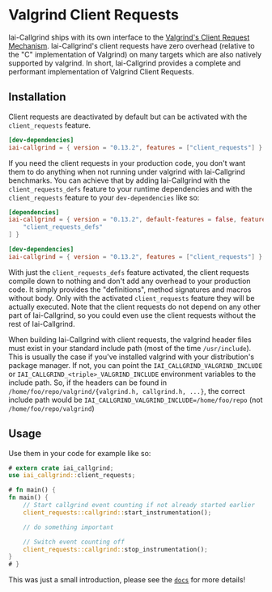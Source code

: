# Valgrind Client Requests

Iai-Callgrind ships with its own interface to the [Valgrind's Client Request
Mechanism](https://valgrind.org/docs/manual/manual-core-adv.html#manual-core-adv.clientreq).
Iai-Callgrind's client requests have zero overhead (relative to the "C"
implementation of Valgrind) on many targets which are also natively supported by
valgrind. In short, Iai-Callgrind provides a complete and performant
implementation of Valgrind Client Requests.

## Installation

Client requests are deactivated by default but can be activated with the
`client_requests` feature.

```toml
[dev-dependencies]
iai-callgrind = { version = "0.13.2", features = ["client_requests"] }
```

If you need the client requests in your production code, you don't want them to
do anything when not running under valgrind with Iai-Callgrind benchmarks. You
can achieve that by adding Iai-Callgrind with the `client_requests_defs` feature
to your runtime dependencies and with the `client_requests` feature to your
`dev-dependencies` like so:

```toml
[dependencies]
iai-callgrind = { version = "0.13.2", default-features = false, features = [
    "client_requests_defs"
] }

[dev-dependencies]
iai-callgrind = { version = "0.13.2", features = ["client_requests"] }
```

With just the `client_requests_defs` feature activated, the client requests
compile down to nothing and don't add any overhead to your production code. It
simply provides the "definitions", method signatures and macros without body.
Only with the activated `client_requests` feature they will be actually
executed. Note that the client requests do not depend on any other part of
Iai-Callgrind, so you could even use the client requests without the rest of
Iai-Callgrind.

When building Iai-Callgrind with client requests, the valgrind header files must
exist in your standard include path (most of the time `/usr/include`). This is
usually the case if you've installed valgrind with your distribution's package
manager. If not, you can point the `IAI_CALLGRIND_VALGRIND_INCLUDE` or
`IAI_CALLGRIND_<triple>_VALGRIND_INCLUDE` environment variables to the include
path. So, if the headers can be found in `/home/foo/repo/valgrind/{valgrind.h,
callgrind.h, ...}`, the correct include path would be
`IAI_CALLGRIND_VALGRIND_INCLUDE=/home/foo/repo` (not `/home/foo/repo/valgrind`)

## Usage

Use them in your code for example like so:

```rust
# extern crate iai_callgrind;
use iai_callgrind::client_requests;

# fn main() {
fn main() {
    // Start callgrind event counting if not already started earlier
    client_requests::callgrind::start_instrumentation();

    // do something important

    // Switch event counting off
    client_requests::callgrind::stop_instrumentation();
}
# }
```

This was just a small introduction, please see the
[`docs`](https://docs.rs/iai-callgrind/0.13.2/iai_callgrind/client_requests) for
more details!
